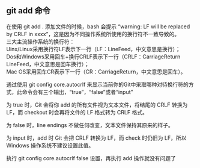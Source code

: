 ## git add 命令

在使用 git add . 添加文件的时候，bash 会提示 “warning: LF will be replaced by CRLF in xxxx”，这是因为不同操作系统所使用的换行符不一致导致的。<br>三大主流操作系统的换行符：<br>Uinx/Linux采用换行符LF表示下一行（LF：LineFeed，中文意思是换行）；<br>Dos和Windows采用回车+换行CRLF表示下一行（CRLF：CarriageReturn LineFeed，中文意思是回车换行）；<br>Mac OS采用回车CR表示下一行（CR：CarriageReturn，中文意思是回车）。

通过使用 git config core.autocrlf 来显示当前你的Git中采取哪种对待换行符的方式，此命令会有三个输出，“true”，“false”或者“input”

为 true 时，Git 会将你 add 的所有文件视为文本文件，将结尾的 CRLF 转换为 LF，而 checkout 时会再将文件的 LF 格式转为 CRLF 格式。

为 false 时，line endings 不做任何改变，文本文件保持其原来的样子。 

为 input 时，add 时 Git 会把 CRLF 转换为 LF，而 check 时仍旧为 LF，所以 Windows 操作系统不建议设置此值。

执行 git config core.autocrlf false 设置，再执行 add 操作就没有问题了
